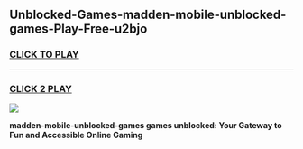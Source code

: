 
## Unblocked-Games-madden-mobile-unblocked-games-Play-Free-u2bjo
<h3>
<a href="https://premium76.site?title=madden-mobile-unblocked-games&ref=20A">CLICK TO PLAY</a></h3>
<hr>

<h3>
<a href="https://premium76.site?title=madden-mobile-unblocked-games&ref=20A">CLICK 2 PLAY</a>
  
</h3>

<a href="https://premium76.site?title=madden-mobile-unblocked-games&ref=20A"><img src="https://clearcache.store/games.png"></a>


**madden-mobile-unblocked-games games unblocked: Your Gateway to Fun and Accessible Online Gaming**
